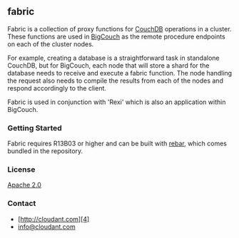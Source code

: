 ## fabric

Fabric is a collection of proxy functions for [CouchDB][1] operations in a cluster.  These functions are used in [BigCouch][2] as the remote procedure endpoints on each of the cluster nodes.

For example, creating a database is a straightforward task in standalone CouchDB, but for BigCouch, each node that will store a shard for the database needs to receive and execute a fabric function.  The node handling the request also needs to compile the results from each of the nodes and respond accordingly to the client.

Fabric is used in conjunction with 'Rexi' which is also an application within BigCouch.

### Getting Started
Fabric requires R13B03 or higher and can be built with [rebar][6], which comes bundled in the repository.

### License
[Apache 2.0][3]

### Contact
 * [http://cloudant.com][4]
 * [info@cloudant.com][5]

[1]: http://couchdb.apache.org
[2]: http://github.com/cloudant/bigcouch
[3]: http://www.apache.org/licenses/LICENSE-2.0.html
[4]: http://cloudant.com
[5]: mailto:info@cloudant.com
[6]: http://github.com/basho/rebar
